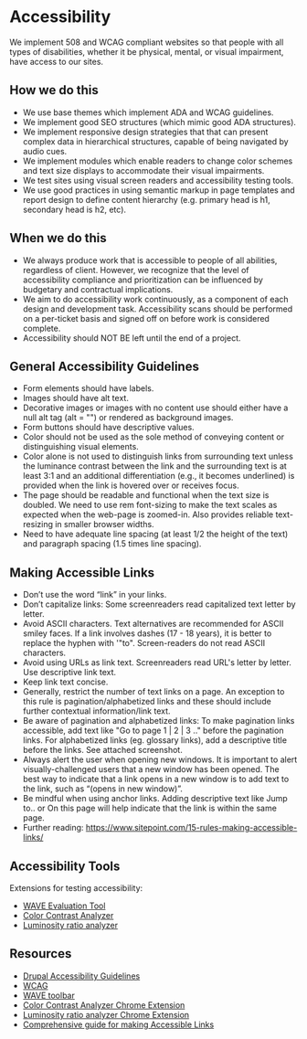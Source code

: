 # Accessibility

We implement 508 and WCAG compliant websites so that people with all types of disabilities, whether it be physical, mental, or visual impairment, have access to our sites.

## How we do this

* We use base themes which implement ADA and WCAG guidelines.
* We implement good SEO structures (which mimic good ADA structures).
* We implement responsive design strategies that that can present complex data in hierarchical structures, capable of being navigated by audio cues.
* We implement modules which enable readers to change color schemes and text size displays to accommodate their visual impairments.
* We test sites using visual screen readers and accessibility testing tools.
* We use good practices in using semantic markup in page templates and report design to define content hierarchy (e.g. primary head is h1, secondary head is h2, etc).

## When we do this

* We always produce work that is accessible to people of all abilities, regardless of client. However, we recognize that the level of accessibility compliance and prioritization can be influenced by budgetary and contractual implications.
* We aim to do accessibility work continuously, as a component of each design and development task. Accessibility scans should be performed on a per-ticket basis and signed off on before work is considered complete.
* Accessibility should NOT BE left until the end of a project.

## General Accessibility Guidelines

* Form elements should have labels.
* Images should have alt text.
* Decorative images or images with no content use should either have a null alt tag (alt = "") or rendered as background images.
* Form buttons should have descriptive values.
* Color should not be used as the sole method of conveying content or distinguishing visual elements.
* Color alone is not used to distinguish links from surrounding text unless the luminance contrast between the link and the surrounding text is at least 3:1 and an additional differentiation (e.g., it becomes underlined) is provided when the link is hovered over or receives focus.
* The page should be readable and functional when the text size is doubled. We need to use rem font-sizing to make the text scales as expected when the web-page is zoomed-in. Also provides reliable text-resizing in smaller browser widths.
* Need to have adequate line spacing (at least 1/2 the height of the text) and paragraph spacing (1.5 times line spacing).

## Making Accessible Links

* Don’t use the word “link” in your links.
* Don’t capitalize links: Some screenreaders read capitalized text letter by letter.
* Avoid ASCII characters. Text alternatives are recommended for ASCII smiley faces. If a link involves dashes (17 - 18 years), it is better to replace the hyphen with '"to". Screen-readers do not read ASCII characters.
* Avoid using URLs as link text. Screenreaders read URL's letter by letter. Use descriptive link text.
* Keep link text concise.
* Generally, restrict the number of text links on a page. An exception to this rule is pagination/alphabetized links and these should include further contextual information/link text.
* Be aware of pagination and alphabetized links: To make pagination links accessible, add text like "Go to page  1 | 2 | 3 .." before the pagination links. For alphabetized links (eg. glossary links), add a descriptive title before the links. See attached screenshot.
* Always alert the user when opening new windows. It is important to alert visually-challenged users that a new window has been opened. The best way to indicate that a link opens in a new window is to add text to the link, such as “(opens in new window)”.
* Be mindful when using anchor links. Adding descriptive text like Jump to.. or On this page will help indicate that the link is within the same page.
* Further reading: <https://www.sitepoint.com/15-rules-making-accessible-links/>

## Accessibility Tools

Extensions for testing accessibility:

* [WAVE Evaluation Tool](https://chrome.google.com/webstore/detail/wave-evaluation-tool/jbbplnpkjmmeebjpijfedlgcdilocofh)
* [Color Contrast Analyzer](https://chrome.google.com/webstore/detail/color-contrast-analyzer/dagdlcijhfbmgkjokkjicnnfimlebcll)
* [Luminosity ratio analyzer](https://chrome.google.com/webstore/detail/wcag-luminosity-contrast/lllpnmpooomecmbmijbmbikaacgfdagi)

## Resources

* [Drupal Accessibility Guidelines](https://drupal.org/node/1637990)
* [WCAG](http://www.w3.org/WAI/intro/wcag)
* [WAVE toolbar](http://wave.webaim.org/toolbar/)
* [Color Contrast Analyzer Chrome Extension](https://chrome.google.com/webstore/detail/color-contrast-analyzer/dagdlcijhfbmgkjokkjicnnfimlebcll)
* [Luminosity ratio analyzer Chrome Extension](https://chrome.google.com/webstore/detail/wcag-luminosity-contrast/lllpnmpooomecmbmijbmbikaacgfdagi)
* [Comprehensive guide for making Accessible Links](https://www.sitepoint.com/15-rules-making-accessible-links/)
